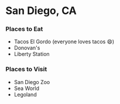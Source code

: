 # San Diego, CA

### Places to Eat
- Tacos El Gordo (everyone loves tacos :smile:)
- Donovan's
- Liberty Station

### Places to Visit
- San Diego Zoo
- Sea World
- Legoland
